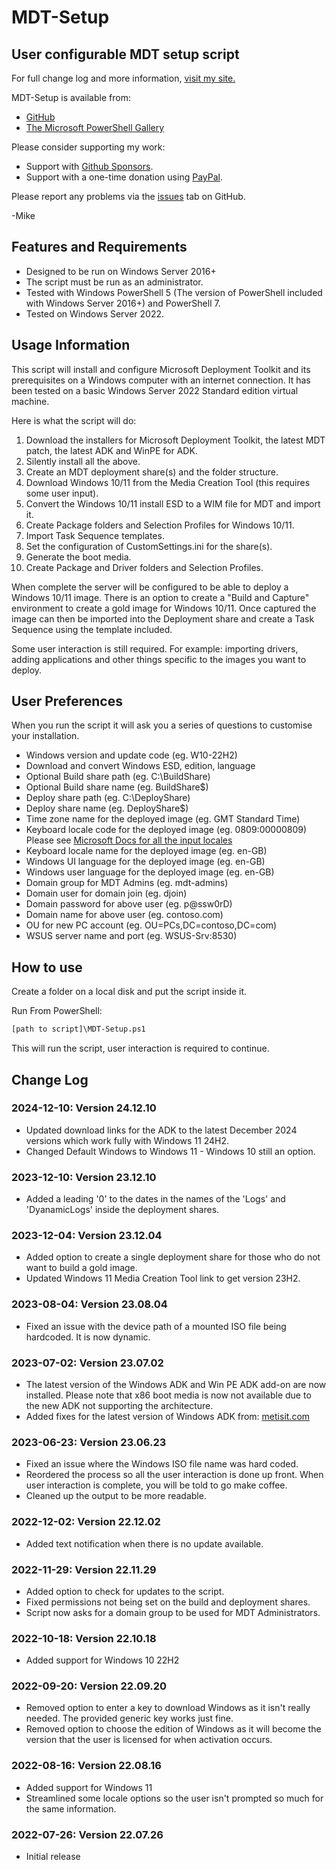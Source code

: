 # MDT-Setup

## User configurable MDT setup script

For full change log and more information, [visit my site.](https://gal.vin/utils/mdt-setup/)

MDT-Setup is available from:

* [GitHub](https://github.com/Digressive/MDT-Setup)
* [The Microsoft PowerShell Gallery](https://www.powershellgallery.com/packages/MDT-Setup)

Please consider supporting my work:

* Support with [Github Sponsors](https://github.com/sponsors/Digressive).
* Support with a one-time donation using [PayPal](https://www.paypal.me/digressive).

Please report any problems via the [issues](https://github.com/Digressive/MDT-Setup/issues) tab on GitHub.

-Mike

## Features and Requirements

* Designed to be run on Windows Server 2016+
* The script must be run as an administrator.
* Tested with Windows PowerShell 5 (The version of PowerShell included with Windows Server 2016+) and PowerShell 7.
* Tested on Windows Server 2022.

## Usage Information

This script will install and configure Microsoft Deployment Toolkit and its prerequisites on a Windows computer with an internet connection. It has been tested on a basic Windows Server 2022 Standard edition virtual machine.

Here is what the script will do:

1. Download the installers for Microsoft Deployment Toolkit, the latest MDT patch, the latest ADK and WinPE for ADK.
2. Silently install all the above.
3. Create an MDT deployment share(s) and the folder structure.
4. Download Windows 10/11 from the Media Creation Tool (this requires some user input).
5. Convert the Windows 10/11 install ESD to a WIM file for MDT and import it.
6. Create Package folders and Selection Profiles for Windows 10/11.
7. Import Task Sequence templates.
8. Set the configuration of CustomSettings.ini for the share(s).
9. Generate the boot media.
10. Create Package and Driver folders and Selection Profiles.

When complete the server will be configured to be able to deploy a Windows 10/11 image. There is an option to create a "Build and Capture" environment to create a gold image for Windows 10/11. Once captured the image can then be imported into the Deployment share and create a Task Sequence using the template included.

Some user interaction is still required. For example: importing drivers, adding applications and other things specific to the images you want to deploy.

## User Preferences

When you run the script it will ask you a series of questions to customise your installation.

* Windows version and update code (eg. W10-22H2)
* Download and convert Windows ESD, edition, language
* Optional Build share path (eg. C:\BuildShare)
* Optional Build share name (eg. BuildShare$)
* Deploy share path (eg. C:\DeployShare)
* Deploy share name (eg. DeployShare$)
* Time zone name for the deployed image (eg. GMT Standard Time)
* Keyboard locale code for the deployed image (eg. 0809:00000809) Please see [Microsoft Docs for all the input locales](https://docs.microsoft.com/en-us/windows-hardware/manufacture/desktop/default-input-locales-for-windows-language-packs?view=windows-11)
* Keyboard locale name for the deployed image (eg. en-GB)
* Windows UI language for the deployed image (eg. en-GB)
* Windows user language for the deployed image (eg. en-GB)
* Domain group for MDT Admins (eg. mdt-admins)
* Domain user for domain join (eg. djoin)
* Domain password for above user (eg. p@ssw0rD)
* Domain name for above user (eg. contoso.com)
* OU for new PC account (eg. OU=PCs,DC=contoso,DC=com)
* WSUS server name and port (eg. WSUS-Srv:8530)

## How to use

Create a folder on a local disk and put the script inside it.

Run From PowerShell:

``` txt
[path to script]\MDT-Setup.ps1
```

This will run the script, user interaction is required to continue.

## Change Log

### 2024-12-10: Version 24.12.10

* Updated download links for the ADK to the latest December 2024 versions which work fully with Windows 11 24H2.
* Changed Default Windows to Windows 11 - Windows 10 still an option.

### 2023-12-10: Version 23.12.10

* Added a leading '0' to the dates in the names of the 'Logs' and 'DyanamicLogs' inside the deployment shares.

### 2023-12-04: Version 23.12.04

* Added option to create a single deployment share for those who do not want to build a gold image.
* Updated Windows 11 Media Creation Tool link to get version 23H2.

### 2023-08-04: Version 23.08.04

* Fixed an issue with the device path of a mounted ISO file being hardcoded. It is now dynamic.

### 2023-07-02: Version 23.07.02

* The latest version of the Windows ADK and Win PE ADK add-on are now installed. Please note that x86 boot media is now not available due to the new ADK not supporting the architecture.
* Added fixes for the latest version of Windows ADK from: [metisit.com](https://metisit.com/blog/microsoft-deployment-toolkit-mdt-configuration-with-unforeseen-challenges)

### 2023-06-23: Version 23.06.23

* Fixed an issue where the Windows ISO file name was hard coded.
* Reordered the process so all the user interaction is done up front. When user interaction is complete, you will be told to go make coffee.
* Cleaned up the output to be more readable.

### 2022-12-02: Version 22.12.02

* Added text notification when there is no update available.

### 2022-11-29: Version 22.11.29

* Added option to check for updates to the script.
* Fixed permissions not being set on the build and deployment shares.
* Script now asks for a domain group to be used for MDT Administrators.

### 2022-10-18: Version 22.10.18

* Added support for Windows 10 22H2

### 2022-09-20: Version 22.09.20

* Removed option to enter a key to download Windows as it isn't really needed. The provided generic key works just fine.
* Removed option to choose the edition of Windows as it will become the version that the user is licensed for when activation occurs.

### 2022-08-16: Version 22.08.16

* Added support for Windows 11
* Streamlined some locale options so the user isn't prompted so much for the same information.

### 2022-07-26: Version 22.07.26

* Initial release
